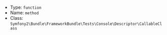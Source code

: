 
- Type: `function`
- Name: `method`
- Class: `Symfony2\Bundle\FrameworkBundle\Tests\Console\Descriptor\CallableClass`

